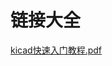 # 链接大全

[kicad快速入门教程.pdf](https://vnotefile-1258832516.cos.ap-shanghai.myqcloud.com/kicad快速入门教程.pdf)
